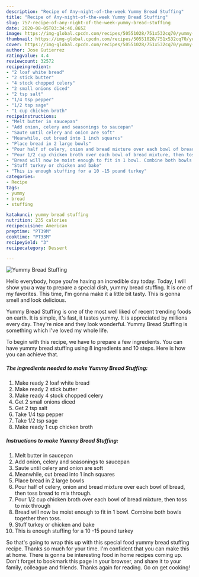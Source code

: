 ```yaml
---
description: "Recipe of Any-night-of-the-week Yummy Bread Stuffing"
title: "Recipe of Any-night-of-the-week Yummy Bread Stuffing"
slug: 757-recipe-of-any-night-of-the-week-yummy-bread-stuffing
date: 2020-08-05T03:34:46.865Z
image: https://img-global.cpcdn.com/recipes/50551028/751x532cq70/yummy-bread-stuffing-recipe-main-photo.jpg
thumbnail: https://img-global.cpcdn.com/recipes/50551028/751x532cq70/yummy-bread-stuffing-recipe-main-photo.jpg
cover: https://img-global.cpcdn.com/recipes/50551028/751x532cq70/yummy-bread-stuffing-recipe-main-photo.jpg
author: Jose Gutierrez
ratingvalue: 4.4
reviewcount: 32572
recipeingredient:
- "2 loaf white bread"
- "2 stick butter"
- "4 stock chopped celery"
- "2 small onions diced"
- "2 tsp salt"
- "1/4 tsp pepper"
- "1/2 tsp sage"
- "1 cup chicken broth"
recipeinstructions:
- "Melt butter in saucepan"
- "Add onion, celery and seasonings to saucepan"
- "Saute until celery and onion are soft"
- "Meanwhile, cut bread into 1 inch squares"
- "Place bread in 2 large bowls"
- "Pour half of celery, onion and bread mixture over each bowl of bread, then toss bread to mix through."
- "Pour 1/2 cup chicken broth over each bowl of bread mixture, then toss to mix through"
- "Bread will now be moist enough to fit in 1 bowl. Combine both bowls together then toss."
- "Stuff turkey or chicken and bake"
- "This is enough stuffing for a 10 -15 pound turkey"
categories:
- Recipe
tags:
- yummy
- bread
- stuffing

katakunci: yummy bread stuffing 
nutrition: 235 calories
recipecuisine: American
preptime: "PT39M"
cooktime: "PT33M"
recipeyield: "3"
recipecategory: Dessert

---
```



![Yummy Bread Stuffing](https://img-global.cpcdn.com/recipes/50551028/751x532cq70/yummy-bread-stuffing-recipe-main-photo.jpg)

Hello everybody, hope you're having an incredible day today. Today, I will show you a way to prepare a special dish, yummy bread stuffing. It is one of my favorites. This time, I'm gonna make it a little bit tasty. This is gonna smell and look delicious.



Yummy Bread Stuffing is one of the most well liked of recent trending foods on earth. It is simple, it's fast, it tastes yummy. It is appreciated by millions every day. They're nice and they look wonderful. Yummy Bread Stuffing is something which I've loved my whole life.


To begin with this recipe, we have to prepare a few ingredients. You can have yummy bread stuffing using 8 ingredients and 10 steps. Here is how you can achieve that.

<!--inarticleads1-->

##### The ingredients needed to make Yummy Bread Stuffing:

1. Make ready 2 loaf white bread
1. Make ready 2 stick butter
1. Make ready 4 stock chopped celery
1. Get 2 small onions diced
1. Get 2 tsp salt
1. Take 1/4 tsp pepper
1. Take 1/2 tsp sage
1. Make ready 1 cup chicken broth




<!--inarticleads2-->

##### Instructions to make Yummy Bread Stuffing:

1. Melt butter in saucepan
1. Add onion, celery and seasonings to saucepan
1. Saute until celery and onion are soft
1. Meanwhile, cut bread into 1 inch squares
1. Place bread in 2 large bowls
1. Pour half of celery, onion and bread mixture over each bowl of bread, then toss bread to mix through.
1. Pour 1/2 cup chicken broth over each bowl of bread mixture, then toss to mix through
1. Bread will now be moist enough to fit in 1 bowl. Combine both bowls together then toss.
1. Stuff turkey or chicken and bake
1. This is enough stuffing for a 10 -15 pound turkey




So that's going to wrap this up with this special food yummy bread stuffing recipe. Thanks so much for your time. I'm confident that you can make this at home. There is gonna be interesting food in home recipes coming up. Don't forget to bookmark this page in your browser, and share it to your family, colleague and friends. Thanks again for reading. Go on get cooking!
